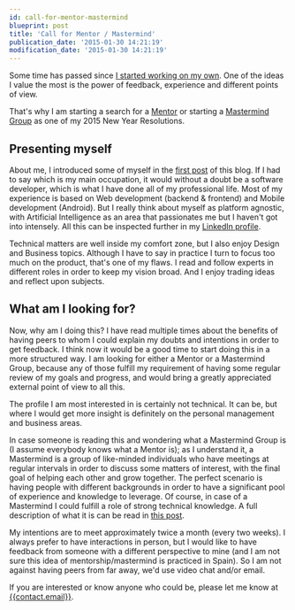 ```yaml
---
id: call-for-mentor-mastermind
blueprint: post
title: 'Call for Mentor / Mastermind'
publication_date: '2015-01-30 14:21:19'
modification_date: '2015-01-30 14:21:19'
---
```


Some time has passed since [I started working on my own](/posts/starting-something-new). One of the ideas I value the most is the power of feedback, experience and different points of view.

That's why I am starting a search for a [Mentor](http://en.wikipedia.org/wiki/Mentorship) or starting a [Mastermind Group](http://lifehacker.com/go-beyond-simple-networking-and-organize-your-own-mast-824329576) as one of my 2015 New Year Resolutions.

## Presenting myself

About me, I introduced some of myself in the [first post](/posts/starting-something-new) of this blog. If I had to say which is my main occupation, it would without a doubt be a software developer, which is what I have done all of my professional life. Most of my experience is based on Web development (backend & frontend) and Mobile development (Android). But I really think about myself as platform agnostic, with Artificial Intelligence as an area that passionates me but I haven't got into intensely. All this can be inspected further in my [LinkedIn profile](http://www.linkedin.com/pub/noel-de-martin-fernandez/41/a7b/64).

Technical matters are well inside my comfort zone, but I also enjoy Design and Business topics. Although I have to say in practice I turn to focus too much on the product, that's one of my flaws. I read and follow experts in different roles in order to keep my vision broad. And I enjoy trading ideas and reflect upon subjects.

## What am I looking for?

Now, why am I doing this? I have read multiple times about the benefits of having peers to whom I could explain my doubts and intentions in order to get feedback. I think now it would be a good time to start doing this in a more structured way. I am looking for either a Mentor or a Mastermind Group, because any of those fulfill my requirement of having some regular review of my goals and progress, and would bring a greatly appreciated external point of view to all this.

The profile I am most interested in is certainly not technical. It can be, but where I would get more insight is definitely on the personal management and business areas.

In case someone is reading this and wondering what a Mastermind Group is (I assume everybody knows what a Mentor is); as I understand it, a Mastermind is a group of like-minded individuals who have meetings at regular intervals in order to discuss some matters of interest, with the final goal of helping each other and grow together. The perfect scenario is having people with different backgrounds in order to have a significant pool of experience and knowledge to leverage. Of course, in case of a Mastermind I could fulfill a role of strong technical knowledge. A full description of what it is can be read in [this post](http://lifehacker.com/go-beyond-simple-networking-and-organize-your-own-mast-824329576).

My intentions are to meet approximately twice a month (every two weeks). I always prefer to have interactions in person, but I would like to have feedback from someone with a different perspective to mine (and I am not sure this idea of mentorship/mastermind is practiced in Spain). So I am not against having peers from far away, we'd use video chat and/or email.

If you are interested or know anyone who could be, please let me know at <a href="mailto:{{contact.email}}">{{contact.email}}</a>.
